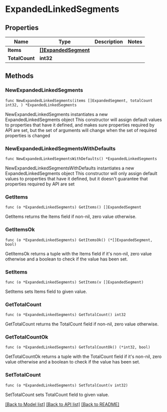 # ExpandedLinkedSegments

## Properties

Name | Type | Description | Notes
------------ | ------------- | ------------- | -------------
**Items** | [**[]ExpandedSegment**](ExpandedSegment.md) |  | 
**TotalCount** | **int32** |  | 

## Methods

### NewExpandedLinkedSegments

`func NewExpandedLinkedSegments(items []ExpandedSegment, totalCount int32, ) *ExpandedLinkedSegments`

NewExpandedLinkedSegments instantiates a new ExpandedLinkedSegments object
This constructor will assign default values to properties that have it defined,
and makes sure properties required by API are set, but the set of arguments
will change when the set of required properties is changed

### NewExpandedLinkedSegmentsWithDefaults

`func NewExpandedLinkedSegmentsWithDefaults() *ExpandedLinkedSegments`

NewExpandedLinkedSegmentsWithDefaults instantiates a new ExpandedLinkedSegments object
This constructor will only assign default values to properties that have it defined,
but it doesn't guarantee that properties required by API are set

### GetItems

`func (o *ExpandedLinkedSegments) GetItems() []ExpandedSegment`

GetItems returns the Items field if non-nil, zero value otherwise.

### GetItemsOk

`func (o *ExpandedLinkedSegments) GetItemsOk() (*[]ExpandedSegment, bool)`

GetItemsOk returns a tuple with the Items field if it's non-nil, zero value otherwise
and a boolean to check if the value has been set.

### SetItems

`func (o *ExpandedLinkedSegments) SetItems(v []ExpandedSegment)`

SetItems sets Items field to given value.


### GetTotalCount

`func (o *ExpandedLinkedSegments) GetTotalCount() int32`

GetTotalCount returns the TotalCount field if non-nil, zero value otherwise.

### GetTotalCountOk

`func (o *ExpandedLinkedSegments) GetTotalCountOk() (*int32, bool)`

GetTotalCountOk returns a tuple with the TotalCount field if it's non-nil, zero value otherwise
and a boolean to check if the value has been set.

### SetTotalCount

`func (o *ExpandedLinkedSegments) SetTotalCount(v int32)`

SetTotalCount sets TotalCount field to given value.



[[Back to Model list]](../README.md#documentation-for-models) [[Back to API list]](../README.md#documentation-for-api-endpoints) [[Back to README]](../README.md)


